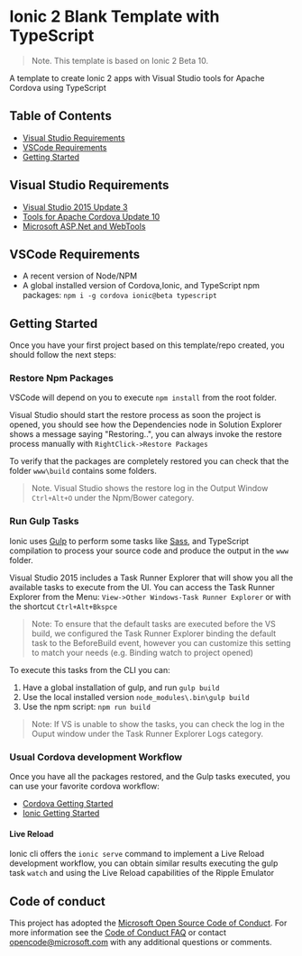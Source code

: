 # Ionic 2 Blank Template with TypeScript

>Note. This template is based on Ionic 2 Beta 10.

A template to create Ionic 2 apps with Visual Studio tools for Apache Cordova using TypeScript

## Table of Contents
 - [Visual Studio Requirements](#visual-studio-requirements)
 - [VSCode Requirements](#vscode-reqirements)
 - [Getting Started](#getting-started)

## Visual Studio Requirements
* [Visual Studio 2015 Update 3](https://download.microsoft.com/download/4/8/f/48f0645f-51b6-4733-b808-63e640cddaec/vs2015.3.exe)
* [Tools for Apache Cordova Update 10](http://taco.visualstudio.com/en-us/docs/install-vs-tools-apache-cordova/)
* [Microsoft ASP.Net and WebTools](https://visualstudiogallery.msdn.microsoft.com/c94a02e9-f2e9-4bad-a952-a63a967e3935)

## VSCode Requirements
* A recent version of Node/NPM 
* A global installed version of  Cordova,Ionic, and TypeScript npm packages: `npm i -g cordova ionic@beta typescript`

## Getting Started
Once you have your first project based on this template/repo created, you should follow the next steps:

### Restore Npm Packages
VSCode will depend on you to execute `npm install` from the root folder.

Visual Studio should start the restore process as soon the project is opened, you should see how the Dependencies node in Solution Explorer shows a message saying "Restoring..",
you can always invoke the restore process manually with `RightClick->Restore Packages`

To verify that the packages are completely restored you can check that the folder `www\build` contains some folders.
> Note. Visual Studio shows the restore log in the Output Window `Ctrl+Alt+O` under the Npm/Bower category.  

### Run Gulp Tasks
Ionic uses [Gulp](http://gulpjs.com/) to perform some tasks like [Sass](http://sass-lang.com/), and TypeScript compilation to process your source code and produce the output in the `www` folder.

Visual Studio 2015 includes a Task Runner Explorer that will show you all the available tasks to execute from the UI. 
You can access the Task Runner Explorer from the Menu: `View->Other Windows-Task Runner Explorer` or with the shortcut `Ctrl+Alt+Bkspce`  

>Note: To ensure that the default tasks are executed before the VS build, we configured the Task Runner Explorer binding the default task to the BeforeBuild event, however you can customize this setting to match your needs (e.g. Binding watch to project opened)

To execute this tasks from the CLI you can:

1. Have a global installation of gulp, and run `gulp build`
2. Use the local installed version `node_modules\.bin\gulp build`
3. Use the npm script: `npm run build`

> Note: If VS is unable to show the tasks, you can check the log in the Ouput window under the Task Runner Explorer Logs category.

### Usual Cordova development Workflow
Once you have all the packages restored, and the Gulp tasks executed, you can use your favorite cordova workflow:

* [Cordova Getting Started](http://cordova.apache.org/#getstarted)
* [Ionic Getting Started](http://ionicframework.com/getting-started/)

#### Live Reload
Ionic cli offers the `ionic serve` command to implement a Live Reload development workflow, you can obtain similar results executing the gulp task `watch` 
and using the Live Reload capabilities of the Ripple Emulator

## Code of conduct
This project has adopted the [Microsoft Open Source Code of Conduct](https://opensource.microsoft.com/codeofconduct/). For more information see the [Code of Conduct FAQ](https://opensource.microsoft.com/codeofconduct/faq/) or contact [opencode@microsoft.com](mailto:opencode@microsoft.com) with any additional questions or comments.
